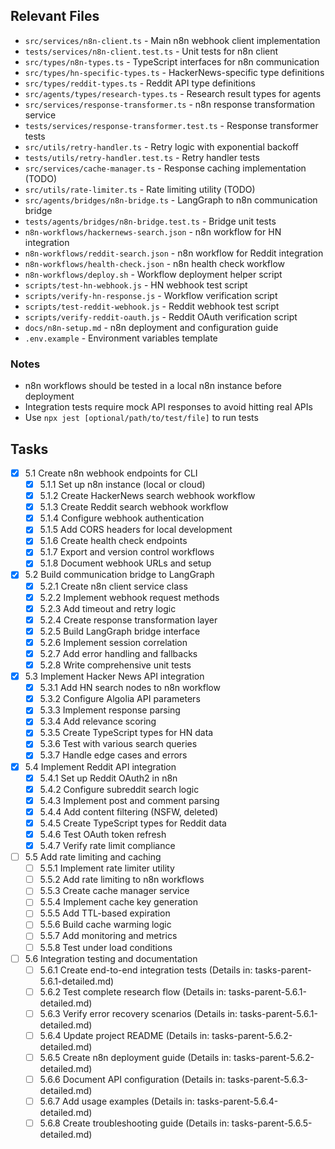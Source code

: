 ## Relevant Files

- `src/services/n8n-client.ts` - Main n8n webhook client implementation
- `tests/services/n8n-client.test.ts` - Unit tests for n8n client
- `src/types/n8n-types.ts` - TypeScript interfaces for n8n communication
- `src/types/hn-specific-types.ts` - HackerNews-specific type definitions
- `src/types/reddit-types.ts` - Reddit API type definitions
- `src/agents/types/research-types.ts` - Research result types for agents
- `src/services/response-transformer.ts` - n8n response transformation service
- `tests/services/response-transformer.test.ts` - Response transformer tests
- `src/utils/retry-handler.ts` - Retry logic with exponential backoff
- `tests/utils/retry-handler.test.ts` - Retry handler tests
- `src/services/cache-manager.ts` - Response caching implementation (TODO)
- `src/utils/rate-limiter.ts` - Rate limiting utility (TODO)
- `src/agents/bridges/n8n-bridge.ts` - LangGraph to n8n communication bridge
- `tests/agents/bridges/n8n-bridge.test.ts` - Bridge unit tests
- `n8n-workflows/hackernews-search.json` - n8n workflow for HN integration
- `n8n-workflows/reddit-search.json` - n8n workflow for Reddit integration
- `n8n-workflows/health-check.json` - n8n health check workflow
- `n8n-workflows/deploy.sh` - Workflow deployment helper script
- `scripts/test-hn-webhook.js` - HN webhook test script
- `scripts/verify-hn-response.js` - Workflow verification script
- `scripts/test-reddit-webhook.js` - Reddit webhook test script
- `scripts/verify-reddit-oauth.js` - Reddit OAuth verification script
- `docs/n8n-setup.md` - n8n deployment and configuration guide
- `.env.example` - Environment variables template

### Notes

- n8n workflows should be tested in a local n8n instance before deployment
- Integration tests require mock API responses to avoid hitting real APIs
- Use `npx jest [optional/path/to/test/file]` to run tests

## Tasks

- [x] 5.1 Create n8n webhook endpoints for CLI
  - [x] 5.1.1 Set up n8n instance (local or cloud)
  - [x] 5.1.2 Create HackerNews search webhook workflow
  - [x] 5.1.3 Create Reddit search webhook workflow
  - [x] 5.1.4 Configure webhook authentication
  - [x] 5.1.5 Add CORS headers for local development
  - [x] 5.1.6 Create health check endpoints
  - [x] 5.1.7 Export and version control workflows
  - [x] 5.1.8 Document webhook URLs and setup

- [x] 5.2 Build communication bridge to LangGraph
  - [x] 5.2.1 Create n8n client service class
  - [x] 5.2.2 Implement webhook request methods
  - [x] 5.2.3 Add timeout and retry logic
  - [x] 5.2.4 Create response transformation layer
  - [x] 5.2.5 Build LangGraph bridge interface
  - [x] 5.2.6 Implement session correlation
  - [x] 5.2.7 Add error handling and fallbacks
  - [x] 5.2.8 Write comprehensive unit tests

- [x] 5.3 Implement Hacker News API integration
  - [x] 5.3.1 Add HN search nodes to n8n workflow
  - [x] 5.3.2 Configure Algolia API parameters
  - [x] 5.3.3 Implement response parsing
  - [x] 5.3.4 Add relevance scoring
  - [x] 5.3.5 Create TypeScript types for HN data
  - [x] 5.3.6 Test with various search queries
  - [x] 5.3.7 Handle edge cases and errors

- [x] 5.4 Implement Reddit API integration
  - [x] 5.4.1 Set up Reddit OAuth2 in n8n
  - [x] 5.4.2 Configure subreddit search logic
  - [x] 5.4.3 Implement post and comment parsing
  - [x] 5.4.4 Add content filtering (NSFW, deleted)
  - [x] 5.4.5 Create TypeScript types for Reddit data
  - [x] 5.4.6 Test OAuth token refresh
  - [x] 5.4.7 Verify rate limit compliance

- [ ] 5.5 Add rate limiting and caching
  - [ ] 5.5.1 Implement rate limiter utility
  - [ ] 5.5.2 Add rate limiting to n8n workflows
  - [ ] 5.5.3 Create cache manager service
  - [ ] 5.5.4 Implement cache key generation
  - [ ] 5.5.5 Add TTL-based expiration
  - [ ] 5.5.6 Build cache warming logic
  - [ ] 5.5.7 Add monitoring and metrics
  - [ ] 5.5.8 Test under load conditions

- [ ] 5.6 Integration testing and documentation
  - [ ] 5.6.1 Create end-to-end integration tests (Details in: tasks-parent-5.6.1-detailed.md)
  - [ ] 5.6.2 Test complete research flow (Details in: tasks-parent-5.6.1-detailed.md)
  - [ ] 5.6.3 Verify error recovery scenarios (Details in: tasks-parent-5.6.1-detailed.md)
  - [ ] 5.6.4 Update project README (Details in: tasks-parent-5.6.2-detailed.md)
  - [ ] 5.6.5 Create n8n deployment guide (Details in: tasks-parent-5.6.2-detailed.md)
  - [ ] 5.6.6 Document API configuration (Details in: tasks-parent-5.6.3-detailed.md)
  - [ ] 5.6.7 Add usage examples (Details in: tasks-parent-5.6.4-detailed.md)
  - [ ] 5.6.8 Create troubleshooting guide (Details in: tasks-parent-5.6.5-detailed.md) 